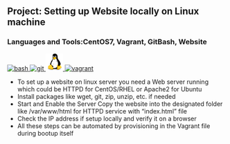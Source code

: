 <h2>Project: Setting up Website locally on Linux machine</h2>
<h3 align="left">Languages and Tools:CentOS7, Vagrant, GitBash, Website</h3>
<p align="left">
  <a href="https://www.gnu.org/software/bash/" target="_blank" rel="noreferrer">
    <img
      src="https://www.vectorlogo.zone/logos/gnu_bash/gnu_bash-icon.svg"
      alt="bash"
      width="40"
      height="40"
    />
  </a>
  <a href="https://git-scm.com/" target="_blank" rel="noreferrer">
    <img
      src="https://www.vectorlogo.zone/logos/git-scm/git-scm-icon.svg"
      alt="git"
      width="40"
      height="40"
    />
  </a>
  <a href="https://www.linux.org/" target="_blank" rel="noreferrer">
    <img
      src="https://raw.githubusercontent.com/devicons/devicon/master/icons/linux/linux-original.svg"
      alt="linux"
      width="40"
      height="40"
    />
  </a>
  <a href="https://www.vagrantup.com/" target="_blank" rel="noreferrer">
    <img
      src="https://www.vectorlogo.zone/logos/vagrantup/vagrantup-icon.svg"
      alt="vagrant"
      width="40"
      height="40"
    />
  </a>
</p>
<ul>
  <li>To set up a website on linux server you need a Web server running which could be
    HTTPD for CentOS/RHEL or Apache2 for Ubuntu</li>
    <li>Install packages like wget, git,
        zip, unzip, etc. if needed</li>
        <li>Start and Enable the Server Copy the website into the
            designated folder like /var/www/html for HTTPD service with “index.html” file</li>
            <li>Check the IP address if setup locally and verify it on a browser</li>
            <li>All these steps
                can be automated by provisioning in the Vagrant file during bootup itself</li>
</ul>
